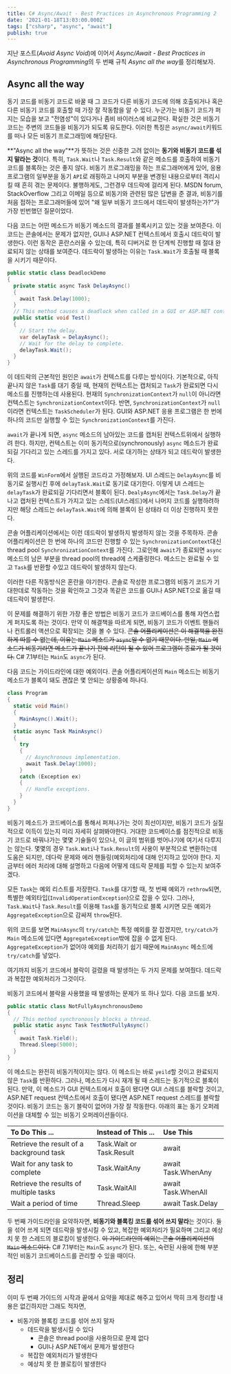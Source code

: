 ```yaml
---
title: C# Async/Await - Best Practices in Asynchronous Programming 2
date: '2021-01-18T13:03:00.000Z'
tags: ["csharp", "async", "await"]
publish: true
---
```


지난 포스트(*Avoid Async Void*)에 이어서 *Async/Await - Best Practices in Asynchronous Programming*의 두 번째 규칙 *Async all the way*를 정리해보자.

<!-- end -->

## Async all the way

동기 코드를 비동기 코드로 바꿀 때 그 코드가 다른 비동기 코드에 의해 호출되거나 혹은 다른 비동기 코드를 호출할 때 가장 잘 작동함을 알 수 있다. 누군가는 비동기 코드가 퍼지는 모습을 보고 "전염성"이 있다거나 좀비 바이러스에 비교한다. 확실한 것은 비동기 코드는 주변의 코드들을 비동기가 되도록 유도한다. 이러한 특징은 `async/await`키워드를 떠나 모든 비동기 프로그래밍에 해당된다.

**"Async all the way"**가 뜻하는 것은 신중한 고려 없이는 <span>**동기와 비동기 코드를 섞지 말라는 것**</span>이다. 특히, `Task.Wait`나 `Task.Result`와 같은 메소드를 호출하여 비동기 코드를 블록하는 것은 좋지 않다. 비동기 프로그래밍을 하는 프로그래머에게 있어, 응용프로그램의 일부분을 동기 `API`로 래핑하고 나머지 부분을 변경된 내용으로부터 격리시킬 때 흔히 겪는 문제이다. 불행하게도, 그런경우 데드락에 걸리게 된다. MSDN forum, StackOverflow 그리고 이메일 등으로 비동기와 관련된 많은 답변을 준 결과, 비동기를 처음 접하는 프로그래머들에 있어 "왜 일부 비동기 코드에서 데드락이 발생하는가?"가 가장 빈번했던 질문이었다.

다음 코드는 어떤 메소드가 비동기 메소드의 결과를 블록시키고 있는 것을 보여준다. 이 코드는 콘솔에서는 문제가 없지만, GUI나 ASP.NET 컨텍스트에서 호출시 데드락이 발생한다. 이런 동작은 혼란스러울 수 있는데, 특히 디버거로 한 단계씩 진행할 때 절대 완료되지 않는 상태를 보여준다. 데드락이 발생하는 이유는 `Task.Wait`가 호출될 때 블록을 시키기 때문이다.

```csharp
public static class DeadlockDemo
{
  private static async Task DelayAsync()
  {
    await Task.Delay(1000);
  }
  // This method causes a deadlock when called in a GUI or ASP.NET context.
  public static void Test()
  {
    // Start the delay.
    var delayTask = DelayAsync();
    // Wait for the delay to complete.
    delayTask.Wait();
  }
}
```

이 데드락의 근본적인 원인은 `await`가 컨텍스트를 다루는 방식이다. 기본적으로, 아직 끝나지 않은 `Task`를 대기 중일 때, 현재의 컨텍스트는 캡처되고 `Task`가 완료되면 다시 메소드를 진행하는데 사용된다. 현재의 `SynchronizationContext`가 `null`이 아니라면 컨텍스트는 `SynchronizationContext`이다. 반면, `SynchronizationContext`가 `null`이라면 컨텍스트는 `TaskScheduler`가 된다. GUI와 ASP.NET 응용 프로그램은 한 번에 하나의 코드만 실행할 수 있는 `SynchronizationContext`를 가진다.

`await`가 끝나게 되면, `async` 메소드의 남아있는 코드를 캡처된 컨텍스트위에서 실행하려 한다. 하지만, 컨텍스트는 이미 동기적으로(synchronously) `async` 메소드가 완료되길 기다리고 있는 스레드를 가지고 있다. 서로 대기하는 상태가 되고 데드락이 발생한다.

위의 코드를 `WinForm`에서 실행된 코드라고 가정해보자. UI 스레드는 `DelayAsync`를 비동기로 실행시킨 후에 `delayTask.Wait`로 동기로 대기한다. 이렇게 UI 스레드는 `delayTask`가 완료되길 기다리면서 블록이 된다. `DealyAsync`에서는 `Task.Delay`가 끝나고 캡처된 컨텍스트가 가지고 있는 스레드(UI스레드)에서 나머지 코드를 실행하려하지만 해당 스레드는 `delayTask.Wait`에 의해 블록이 된 상태라 더 이상 진행하지 못한다.

콘솔 어플리케이션에서는 이런 데드락이 발생하지 발생하지 않는 것을 주목하자. 콘솔 어플리케이션은 한 번에 하나의 코드만 진행할 수 있는 `SynchronizationContext`대신 thread pool `SynchronizationContext`를 가진다. 그로인해 `await`가 종료되면 `async` 메소드의 남은 부분을 thread pool의 thread에 스케줄링한다. 메소드는 완료될 수 있고 `Task`를 반환할 수있고 데드락이 발생하지 않는다.

이러한 다른 작동방식은 혼란을 야기한다. 콘솔로 작성한 프로그램의 비동기 코드가 기대한데로 작동하는 것을 확인하고 그것과 똑같은 코드를 GUI나 ASP.NET으로 옮길 때 데드락이 발생한다.

이 문제를 해결하기 위한 가장 좋은 방법은 비동기 코드가 코드베이스를 통해 자연스럽게 퍼지도록 하는 것이다. 만약 이 해결책을 따르게 되면, 비동기 코드가 이벤트 핸들러나 컨트롤러 액션으로 확장되는 것을 볼 수 있다. ~~콘솔 어플리케이션은 이 해결책을 완전하게 따를 수 없는데, 이유는 `Main` 메소드가 `async`일 수 없기 때문이다. 만일, `Main` 메소드가 비동기라면 메소드가 끝나기 전에 리턴이 될 수 있어 프로그램이 종료가 될 것이다.~~ <span>C# 7.1부터는 `Main`도 `async`가 된다.</span>

다음 코드는 가이드라인에 대한 예외이다. 콘솔 어플리케이션의 `Main` 메소드는 비동기 메소드가 블록이 돼도 괜찮은 몇 안되는 상황중에 하나다.

```csharp
class Program
{
  static void Main()
  {
    MainAsync().Wait();
  }
  static async Task MainAsync()
  {
    try
    {
      // Asynchronous implementation.
      await Task.Delay(1000);
    }
    catch (Exception ex)
    {
      // Handle exceptions.
    }
  }
}
```

비동기 메소드가 코드베이스를 통해서 퍼져나가는 것이 최선이지만, 비동기 코드가 실질적으로 이득이 있는지 미리 자세히 살펴봐야한다. 거대한 코드베이스를 점진적으로 비동기 코드로 바꿔나가는 몇몇 기술들이 있으나, 이 글의 범위를 벗어나기에 여기서 다루지는 않는다. 몇몇의 경우 `Task.Wati`나 `Task.Result`의 사용이 부분적으로 변환하는데 도움은 되지만, 데다락 문제와 에러 핸들링(예외처리)에 대해 인지하고 있어야 한다. 지금부터 에러 처리에 대해 설명하고 다음에 어떻게 데드락 문제를 피할 수 있는지 보여주겠다.

모든 `Task`는 예외 리스트를 저장한다. `Task`를 대기할 때, 첫 번째 예외가 `rethrow`되면, 특별한 예외타입(`InvalidOperationException`)으로 잡을 수 있다. 그러나, `Task.Wait`나 `Task.Result`를 이용해 `Task`를 동기적으로 블록 시키면 모든 예외가 `AggregateException`으로 감싸져 `throw`된다.

위의 코드를 보면 `MainAsync`의 `try/catch`는 특정 예외를 잘 잡겠지만, `try/catch`가 `Main` 메소드에 있다면 `AggregateException`밖에 잡을 수 없게 된다. `AggregateException`가 없어야 예외를 처리하기 쉽기 때문에 `MainAsync` 메소드에 `try/catch`를 넣었다.

여기까지 비동기 코드에서 블락이 걸렸을 때 발생하는 두 가지 문제를 보여줬다. 데드락과 복잡한 예외처리가 그것이다.

비동기 코드에서 블락을 사용했을 때 발생하는 문제가 또 하나 있다. 다음 코드를 보자.

```csharp
public static class NotFullyAsynchronousDemo
{
  // This method synchronously blocks a thread.
  public static async Task TestNotFullyAsync()
  {
    await Task.Yield();
    Thread.Sleep(5000);
  }
}
```

이 메소드는 완전히 비동기적이지는 않다. 이 메소드는 바로 `yeild`할 것이고 완료되지 않은 `Task`를 반환하다. 그러나, 메소드가 다시 재개 될 때 스레드는 동기적으로 블록이 된다. 만약, 이 메소드가 GUI 컨텍스트에서 호출이 됐다면 GUI 스레드를 블락할 것이고, ASP.NET request 컨텍스트에서 호출이 됐다면 ASP.NET request 스레드를 블락할 것이다. 비동기 코드는 동기 블락이 없어야 가장 잘 작동한다. 아래의 표는 동기 오퍼레이션을 대체할 수 있는 비동기 오퍼레이션들이다.

|To Do This ...|Instead of This ...|Use This|
|:---|:---|:---|
|Retrieve the result of a background task|Task.Wait or Task.Result|await|
|Wait for any task to complete|Task.WaitAny|await Task.WhenAny|
|Retrieve the results of multiple tasks|Task.WaitAll|await Task.WhenAll|
|Wait a period of time|Thread.Sleep|await Task.Delay|

두 번째 가이드라인을 요약하자면, <span>**비동기와 블록킹 코드를 섞어 쓰지 말라**</span>는 것이다. 둘을 섞어 쓰게 되면 데드락을 발생시킬 수 있고, 복잡한 예외처리가 필요하며 그리고 예상치 못 한 스레드의 블로킹이 발생한다. ~~이 가이드라인의 예외는 콘솔 어플리케이션의 `Main` 메소드이다.~~ <span>C# 7.1부터는 `Main`도 `async`가 된다.</span> 또는, 숙련된 사용에 한해 부분적인 비동기 코드베이스드를 관리할 수 있을 때이다.

## 정리

이미 두 번째 가이드의 시작과 끝에서 요약을 제대로 해주고 있어서 딱히 크게 정리할 내용은 없긴하지만 그래도 적자면,

* 비동기와 블록킹 코드를 섞어 쓰지 말자
    * 데드락을 발생시킬 수 있다
        * 콘솔은 thread pool을 사용하므로 문제 없다
        * GUI나 ASP.NET에서 문제가 발생한다
    * 복잡한 예외처리가 발생한다
    * 예상치 못 한 블로킹이 발생한다